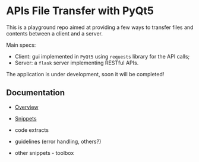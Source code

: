 # APIs File Transfer with PyQt5

This is a playground repo aimed at providing a few ways to transfer files and contents between a client and a server.

Main specs:

- Client: gui implemented in `PyQt5` using `requests` library for the API calls;
- Server: a `flask` server implementing RESTful APIs.

The application is under development, soon it will be completed!

## Documentation

- <a href="./doc/00_overview.md">Overview</a>
- <a href="./doc/09_snippets.md">Snippets</a>

- code extracts
- guidelines (error handling, others?)
- other snippets - toolbox


